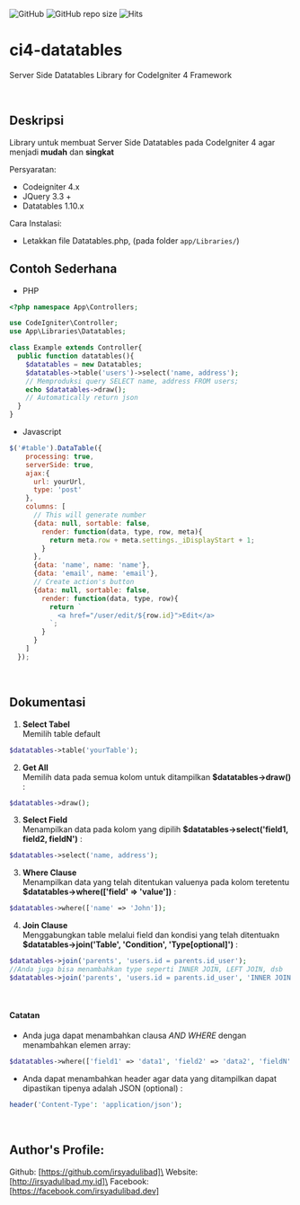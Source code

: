 ![GitHub](https://img.shields.io/github/license/irsyadulibad/ci4-datatables)
![GitHub repo size](https://img.shields.io/github/repo-size/irsyadulibad/ci4-datatables?label=size)
![Hits](https://hits.seeyoufarm.com/api/count/incr/badge.svg?url=irsyadulibad/ci4-datatables)

# ci4-datatables
Server Side Datatables Library for CodeIgniter 4 Framework

<br/>

## Deskripsi

Library untuk membuat Server Side Datatables pada CodeIgniter 4 agar menjadi **mudah** dan **singkat**


Persyaratan:
* Codeigniter 4.x
* JQuery 3.3 +
* Datatables 1.10.x 


Cara Instalasi:
* Letakkan file Datatables.php, (pada folder ```app/Libraries/```)

## Contoh Sederhana
* PHP
```php
<?php namespace App\Controllers;

use CodeIgniter\Controller;
use App\Libraries\Datatables;

class Example extends Controller{
  public function datatables(){
    $datatables = new Datatables;
    $datatables->table('users')->select('name, address');
    // Memproduksi query SELECT name, address FROM users;
    echo $datatables->draw();
    // Automatically return json
  }
}
```

* Javascript
```Javascript
$('#table').DataTable({
    processing: true,
    serverSide: true,
    ajax:{
      url: yourUrl,
      type: 'post'
    },
    columns: [
      // This will generate number
      {data: null, sortable: false,
        render: function(data, type, row, meta){
          return meta.row + meta.settings._iDisplayStart + 1;
        }
      },
      {data: 'name', name: 'name'},
      {data: 'email', name: 'email'},
      // Create action's button
      {data: null, sortable: false,
        render: function(data, type, row){
          return `
            <a href="/user/edit/${row.id}">Edit</a>
          `;
        }
      }
    ]
  });
```
<br />

## Dokumentasi

1. **Select Tabel**\
  Memilih table default
  ```php
  $datatables->table('yourTable');
  ```

2. **Get All**\
  Memilih data pada semua kolom untuk ditampilkan **$datatables->draw()** :
  ```php
  $datatables->draw();
  ```
3. **Select Field**\
  Menampilkan data pada kolom yang dipilih **$datatables->select('field1, field2, fieldN')** :
  ```php
  $datatables->select('name, address');
  ```
3. **Where Clause**\
  Menampilkan data yang telah ditentukan valuenya pada kolom teretentu **$datatables->where(['field' => 'value'])** :
  ```php
  $datatables->where(['name' => 'John']);
  ```
4. **Join Clause**\
  Menggabungkan table melalui field dan kondisi yang telah ditentuakn **$datatables->join('Table', 'Condition', 'Type[optional]')** :
  ```php
  $datatables->join('parents', 'users.id = parents.id_user');
  //Anda juga bisa menambahkan type seperti INNER JOIN, LEFT JOIN, dsb
  $datatables->join('parents', 'users.id = parents.id_user', 'INNER JOIN');
  ```
<br/>

#### Catatan
* Anda juga dapat menambahkan clausa *AND WHERE* dengan menambahkan elemen array:
```php
$datatables->where(['field1' => 'data1', 'field2' => 'data2', 'fieldN' => 'dataN']);
```
* Anda dapat menambahkan header agar data yang ditampilkan dapat dipastikan tipenya adalah JSON (optional) :
```php
header('Content-Type': 'application/json');
```
<br/>

## Author's Profile:

Github: [https://github.com/irsyadulibad]\
Website: [http://irsyadulibad.my.id]\
Facebook: [https://facebook.com/irsyadulibad.dev]
